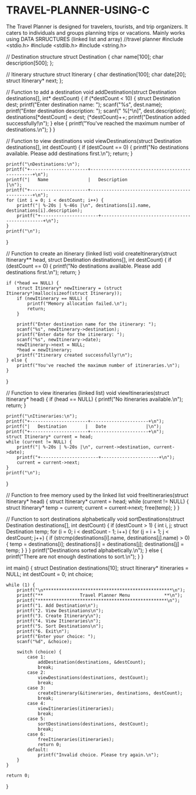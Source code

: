 # TRAVEL-PLANNER-USING-C
The Travel Planner is designed for travelers, tourists, and trip organizers. It caters to individuals and groups planning trips or vacations. Mainly works using DATA SRRUCTURES (linked list and array)
//travel planner
#include <stdio.h>
#include <stdlib.h>
#include <string.h>

// Destination structure
struct Destination {
    char name[100];
    char description[500];
};

// Itinerary structure
struct Itinerary {
    char destination[100];
    char date[20];
    struct Itinerary* next;
};

// Function to add a destination
void addDestination(struct Destination destinations[], int* destCount) {
    if (*destCount < 10) {
        struct Destination dest;
        printf("Enter destination name: ");
        scanf("%s", dest.name);
        printf("Enter destination description: ");
        scanf(" %[^\n]", dest.description);
        destinations[*destCount] = dest;
        (*destCount)++;
        printf("Destination added successfully!\n");
    } else {
        printf("You've reached the maximum number of destinations.\n");
    }
}

// Function to view destinations
void viewDestinations(struct Destination destinations[], int destCount) {
    if (destCount == 0) {
        printf("No destinations available. Please add destinations first.\n");
        return;
    }

    printf("\nDestinations:\n");
    printf("+----------------------+------------------------------------------------+\n");
    printf("|   Name               |   Description                                  |\n");
    printf("+----------------------+------------------------------------------------+\n");
    for (int i = 0; i < destCount; i++) {
        printf("| %-20s | %-46s |\n", destinations[i].name, destinations[i].description);
        printf("+----------------------+------------------------------------------------+\n");
    }
    printf("\n");
}

// Function to create an itinerary (linked list)
void createItinerary(struct Itinerary** head, struct Destination destinations[], int destCount) {
    if (destCount == 0) {
        printf("No destinations available. Please add destinations first.\n");
        return;
    }

    if (*head == NULL) {
        struct Itinerary* newItinerary = (struct Itinerary*)malloc(sizeof(struct Itinerary));
        if (newItinerary == NULL) {
            printf("Memory allocation failed.\n");
            return;
        }

        printf("Enter destination name for the itinerary: ");
        scanf("%s", newItinerary->destination);
        printf("Enter date for the itinerary: ");
        scanf("%s", newItinerary->date);
        newItinerary->next = NULL;
        *head = newItinerary;
        printf("Itinerary created successfully!\n");
    } else {
        printf("You've reached the maximum number of itineraries.\n");
    }
}

// Function to view itineraries (linked list)
void viewItineraries(struct Itinerary* head) {
    if (head == NULL) {
        printf("No itineraries available.\n");
        return;
    }

    printf("\nItineraries:\n");
    printf("+----------------------+----------------------+\n");
    printf("|   Destination       |   Date               |\n");
    printf("+----------------------+----------------------+\n");
    struct Itinerary* current = head;
    while (current != NULL) {
        printf("| %-20s | %-20s |\n", current->destination, current->date);
        printf("+----------------------+----------------------+\n");
        current = current->next;
    }
    printf("\n");
}

// Function to free memory used by the linked list
void freeItineraries(struct Itinerary* head) {
    struct Itinerary* current = head;
    while (current != NULL) {
        struct Itinerary* temp = current;
        current = current->next;
        free(temp);
    }
}

// Function to sort destinations alphabetically
void sortDestinations(struct Destination destinations[], int destCount) {
    if (destCount > 1) {
        int i, j;
        struct Destination temp;
        for (i = 0; i < destCount - 1; i++) {
            for (j = i + 1; j < destCount; j++) {
                if (strcmp(destinations[i].name, destinations[j].name) > 0) {
                    temp = destinations[i];
                    destinations[i] = destinations[j];
                    destinations[j] = temp;
                }
            }
        }
        printf("Destinations sorted alphabetically.\n");
    } else {
        printf("There are not enough destinations to sort.\n");
    }
}

int main() {
    struct Destination destinations[10];
    struct Itinerary* itineraries = NULL;
    int destCount = 0;
    int choice;

    while (1) {
        printf("\n*************************************************\n");
        printf("**              Travel Planner Menu             **\n");
        printf("*************************************************\n");
        printf("1. Add Destination\n");
        printf("2. View Destinations\n");
        printf("3. Create Itinerary\n");
        printf("4. View Itineraries\n");
        printf("5. Sort Destinations\n");
        printf("6. Exit\n");
        printf("Enter your choice: ");
        scanf("%d", &choice);

        switch (choice) {
            case 1:
                addDestination(destinations, &destCount);
                break;
            case 2:
                viewDestinations(destinations, destCount);
                break;
            case 3:
                createItinerary(&itineraries, destinations, destCount);
                break;
            case 4:
                viewItineraries(itineraries);
                break;
            case 5:
                sortDestinations(destinations, destCount);
                break;
            case 6:
                freeItineraries(itineraries);
                return 0;
            default:
                printf("Invalid choice. Please try again.\n");
        }
    }

    return 0;
}
